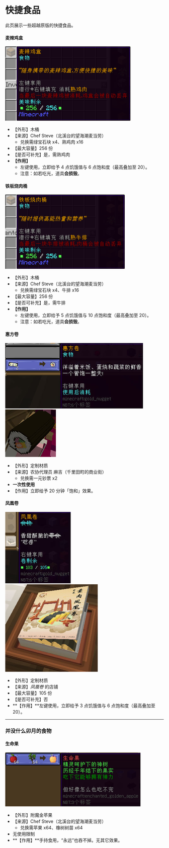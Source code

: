 # 快捷食品
此页展示一些超越原版的快捷食品。

#### 麦辣鸡盒

![item](../../../assets/images/items/support/foods/麦辣鸡盒.png)

- 【外形】木桶
- 【来源】Chef Steve（北溪台的望海潮麦当劳）
  + 兑换需绿宝石块 x4、熟鸡肉 x16
- 【最大容量】256 份
- 【是否可补充】是，需熟鸡肉
- **【作用】**
  + 左键使用，立即给予 4 点饥饿值与 6 点饱和度（最高叠加至 20）。
  + 注意：如若吃光，道具**会损毁**。

#### 铁板烧肉桶

![item](../../../assets/images/items/support/foods/铁板烧肉桶.png)

- 【外形】木桶
- 【来源】Chef Steve（北溪台的望海潮麦当劳）
  + 兑换需绿宝石块 x4、牛排 x16
- 【最大容量】256 份
- 【是否可补充】是，需牛排
- **【作用】**
  + 左键使用，立即给予 5 点饥饿值与 10 点饱和度（最高叠加至 20）。
  + 注意：如若吃光，道具**会损毁**。

#### 惠方卷

![item](../../../assets/images/items/support/foods/惠方卷1.jpg)  
![item](../../../assets/images/items/support/foods/惠方卷2.jpg)

- 【外形】定制材质
- 【来源】农协代理员 麻吉（千里田町的商业街）
  + 兑换需一元钞票 x2
- **一次性使用**
- 【作用】立即给予 20 分钟「饱和」效果。

#### 凤凰卷

![item](../../../assets/images/items/support/foods/凤凰卷1.jpg)  
![item](../../../assets/images/items/support/foods/凤凰卷2.jpg)

- 【外形】定制材质
- 【来源】*凤凰卷* 的店铺
- 【最大容量】105 份
- 【是否可补充】否
- **【作用】**左键使用，立即给予 3 点饥饿值与 6 点饱和度（最高叠加至 20）。

--------

### 并没什么卯月的食物
#### 生命果

![item](../../../assets/images/items/support/foods/生命果.png)
- 【外形】附魔金苹果
- 【来源】Chef Steve（北溪台的望海潮麦当劳）
  + 兑换需苹果 x64、橡树树苗 x64
- 无使用限制
- **【作用】**手持食用，“永远”也吞不掉。无其它效果。